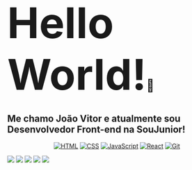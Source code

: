 <h1><span style="font-size: 3.5em;">Hello World!</span>👋</h1>
<h2>Me chamo João Vitor e atualmente sou Desenvolvedor Front-end na SouJunior!</h2>

<div align="center">
  <a href="https://developer.mozilla.org/en-US/docs/Web/HTML"><img src="https://img.icons8.com/color/48/000000/html-5.png" alt="HTML"></a>
  <a href="https://developer.mozilla.org/en-US/docs/Web/CSS"><img src="https://img.icons8.com/color/48/000000/css3.png" alt="CSS"></a>
  <a href="https://developer.mozilla.org/en-US/docs/Web/JavaScript"><img src="https://img.icons8.com/color/48/000000/javascript.png" alt="JavaScript"></a>
  <a href="https://reactjs.org/"><img src="https://img.icons8.com/color/48/000000/react-native.png" alt="React"></a>
  <a href="https://git-scm.com/"><img src="https://img.icons8.com/color/48/000000/git.png" alt="Git"></a>
</div>



[![](https://raw.githubusercontent.com/JoaoKremerDev/github-profile-summary-cards-example/master/profile-summary-card-output/vision_friendly_dark/0-profile-details.svg)](https://github.com/JoaoKremerDev/github-profile-summary-cards)
[![](https://raw.githubusercontent.com/JoaoKremerDev/github-profile-summary-cards-example/master/profile-summary-card-output/vision_friendly_dark/1-repos-per-language.svg)](https://github.com/JoaoKremerDev/github-profile-summary-cards) [![](https://raw.githubusercontent.com/JoaoKremerDev/github-profile-summary-cards-example/master/profile-summary-card-output/vision_friendly_dark/2-most-commit-language.svg)](https://github.com/JoaoKremerDev/github-profile-summary-cards)
[![](https://raw.githubusercontent.com/JoaoKremerDev/github-profile-summary-cards-example/master/profile-summary-card-output/vision_friendly_dark/3-stats.svg)](https://github.com/JoaoKremerDev/github-profile-summary-cards) [![](https://raw.githubusercontent.com/JoaoKremerDev/github-profile-summary-cards-example/master/profile-summary-card-output/vision_friendly_dark/4-productive-time.svg)](https://github.com/JoaoKremerDev/github-profile-summary-cards)
